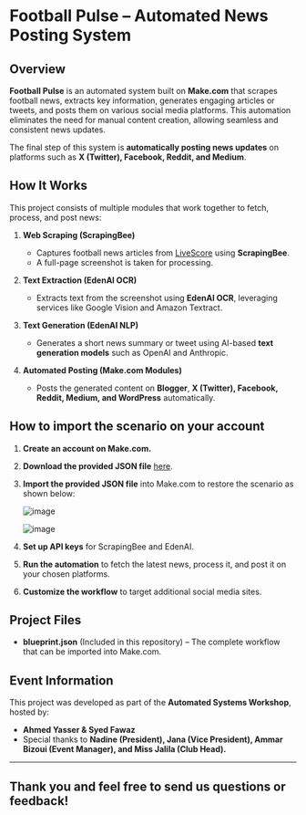 # Football Pulse – Automated News Posting System

## Overview

**Football Pulse** is an automated system built on **Make.com** that scrapes football news, extracts key information, generates engaging articles or tweets, and posts them on various social media platforms. This automation eliminates the need for manual content creation, allowing seamless and consistent news updates.

The final step of this system is **automatically posting news updates** on platforms such as **X (Twitter), Facebook, Reddit, and Medium**.

## How It Works

This project consists of multiple modules that work together to fetch, process, and post news:

1. **Web Scraping (ScrapingBee)**  
   - Captures football news articles from [LiveScore](https://www.livescore.com/en/news/) using **ScrapingBee**.  
   - A full-page screenshot is taken for processing.

2. **Text Extraction (EdenAI OCR)**  
   - Extracts text from the screenshot using **EdenAI OCR**, leveraging services like Google Vision and Amazon Textract.

3. **Text Generation (EdenAI NLP)**  
   - Generates a short news summary or tweet using AI-based **text generation models** such as OpenAI and Anthropic.

4. **Automated Posting (Make.com Modules)**  
   - Posts the generated content on **Blogger**, **X (Twitter), Facebook, Reddit, Medium, and WordPress** automatically.

## How to import the scenario on your account

1. **Create an account on Make.com.**
2. **Download the provided JSON file** [here](https://github.com/AhmedYasserIbrahim/Football-Pulse/blob/main/blueprint%20(9).json).
3. **Import the provided JSON file** into Make.com to restore the scenario as shown below:
   
   ![image](https://github.com/user-attachments/assets/bef915a0-72ee-4d5f-ba7f-c068f1a9142e)

   ![image](https://github.com/user-attachments/assets/408478e2-da03-4616-9e81-489e27b3553b)


5. **Set up API keys** for ScrapingBee and EdenAI.  
6. **Run the automation** to fetch the latest news, process it, and post it on your chosen platforms.  
7. **Customize the workflow** to target additional social media sites.

## Project Files

- **blueprint.json** (Included in this repository) – The complete workflow that can be imported into Make.com.

## Event Information

This project was developed as part of the **Automated Systems Workshop**, hosted by:

- **Ahmed Yasser & Syed Fawaz**  
- Special thanks to **Nadine (President), Jana (Vice President), Ammar Bizoui (Event Manager), and Miss Jalila (Club Head).**

---

## Thank you and feel free to send us questions or feedback!
